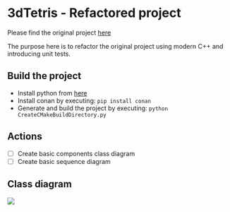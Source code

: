 # 3dTetris - Refactored project

Please find the original project [here](../OriginalProject)

The purpose here is to refactor the original project
using modern C++ and introducing unit tests.

## Build the project

 - Install python from [here](https://www.python.org/downloads/)
 - Install conan by executing: `pip install conan`
 - Generate and build the project by executing: `python CreateCMakeBuildDirectory.py`

## Actions

 - [ ] Create basic components class diagram
 - [ ] Create basic sequence diagram

## Class diagram

![](http://www.plantuml.com/plantuml/proxy?cache=no&src=https://raw.githubusercontent.com/geo-xar/3dTetris/main/RefactoredProject/Design.iuml)